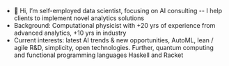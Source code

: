 - 👋 Hi, I’m self-employed data scientist, focusing on AI consulting -- I help clients to implement novel 
analytics solutions
- Background: Computational physicist with +20 yrs of experience from advanced analytics, +10 yrs in industry
- Current interests: latest AI trends & new opportunities, AutoML, lean / agile R&D, simplicity, open technologies.
  Further, quantum computing and functional programming languages Haskell and Racket

<!---
czanalytics/czanalytics is a ✨ special ✨ repository because its `README.md` (this file) appears on your GitHub profile.
You can click the Preview link to take a look at your changes.
--->
